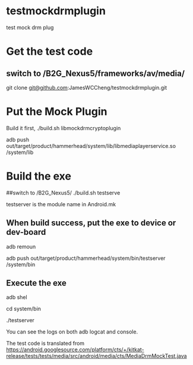 # testmockdrmplugin
test mock drm plug
# Get the test code
## switch to /B2G_Nexus5/frameworks/av/media/ 
git clone git@github.com:JamesWCCheng/testmockdrmplugin.git 

# Put the Mock Plugin
Build it first,
./build.sh libmockdrmcryptoplugin

adb push out/target/product/hammerhead/system/lib/libmediaplayerservice.so /system/lib

# Build the exe
##switch to /B2G_Nexus5/
./build.sh testserve

testserver is the module name in Android.mk 

## When build success, put the exe to device or dev-board
adb remoun

adb push out/target/product/hammerhead/system/bin/testserver /system/bin

## Execute the exe
adb shel

cd system/bin

./testserver

You can see the logs on both adb logcat and console.

The test code is translated from 
https://android.googlesource.com/platform/cts/+/kitkat-release/tests/tests/media/src/android/media/cts/MediaDrmMockTest.java


